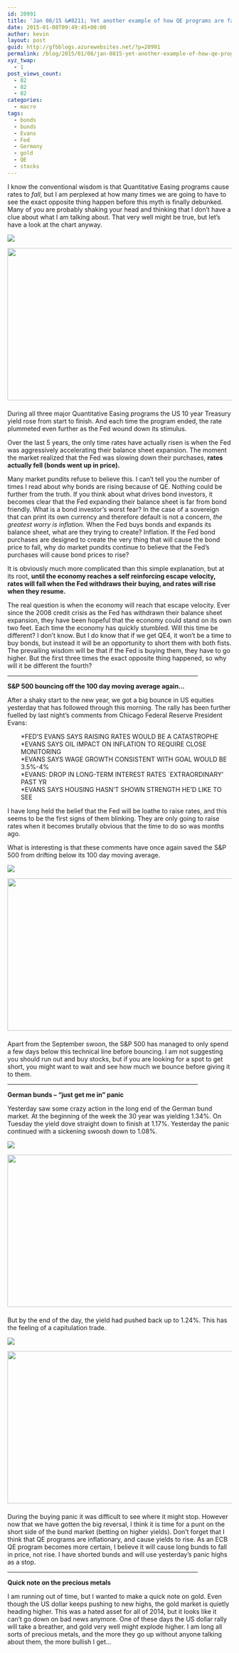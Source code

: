 ```yaml
---
id: 20991
title: 'Jan 08/15 &#8211; Yet another example of how QE programs are far from bond friendly'
date: 2015-01-08T09:49:45+00:00
author: kevin
layout: post
guid: http://gfbblogs.azurewebsites.net/?p=20991
permalink: /blog/2015/01/08/jan-0815-yet-another-example-of-how-qe-programs-are-far-from-bond-friendly/
xyz_twap:
  - 1
post_views_count:
  - 82
  - 82
  - 82
categories:
  - macro
tags:
  - bonds
  - bunds
  - Evans
  - Fed
  - Germany
  - gold
  - QE
  - stocks
---
```

I know the conventional wisdom is that Quantitative Easing programs cause rates to _fall_, but I am perplexed at how many times we are going to have to see the exact opposite thing happen before this myth is finally debunked. Many of you are probably shaking your head and thinking that I don&#8217;t have a clue about what I am talking about. That very well might be true, but let&#8217;s have a look at the chart anyway.


  <img src="http://themacrotourist.com/pictures/Azure/QE10Jan0815.png"><img class="size-full wp-image-14271" style="padding-top: 1.0em;padding-bottom: 0.5em;" style="margin:30px auto;display:block;" src="http://themacrotourist.com/pictures/Azure/QE10Jan0815.png" width="600" height="342">

During all three major Quantitative Easing programs the US 10 year Treasury yield rose from start to finish. And each time the program ended, the rate plummeted even further as the Fed wound down its stimulus.

Over the last 5 years, the only time rates have actually risen is when the Fed was aggressively accelerating their balance sheet expansion. The moment the market realized that the Fed was slowing down their purchases, **rates actually fell (bonds went up in price).** 

Many market pundits refuse to believe this. I can&#8217;t tell you the number of times I read about why bonds are rising because of QE. Nothing could be further from the truth. If you think about what drives bond investors, it becomes clear that the Fed expanding their balance sheet is far from bond friendly. What is a bond investor&#8217;s worst fear? In the case of a sovereign that can print its own currency and therefore default is not a concern, _the greatest worry is inflation._ When the Fed buys bonds and expands its balance sheet, what are they trying to create? Inflation. If the Fed bond purchases are designed to create the very thing that will cause the bond price to fall, why do market pundits continue to believe that the Fed&#8217;s purchases will cause bond prices to rise? 

It is obviously much more complicated than this simple explanation, but at its root, **until the economy reaches a self reinforcing escape velocity, rates will fall when the Fed withdraws their buying, and rates will rise when they resume.**

The real question is when the economy will reach that escape velocity. Ever since the 2008 credit crisis as the Fed has withdrawn their balance sheet expansion, they have been hopeful that the economy could stand on its own two feet. Each time the economy has quickly stumbled. Will this time be different? I don&#8217;t know. But I do know that if we get QE4, it won&#8217;t be a time to buy bonds, but instead it will be an opportunity to short them with both fists. The prevailing wisdom will be that if the Fed is buying them, they have to go higher. But the first three times the exact opposite thing happened, so why will it be different the fourth?

<hr size="3" width="85%" />

**S&P 500 bouncing off the 100 day moving average again&#8230;**

After a shaky start to the new year, we got a big bounce in US equities yesterday that has followed through this morning. The rally has been further fuelled by last night&#8217;s comments from Chicago Federal Reserve President Evans:

<p style="padding-left: 30px;">
  *FED&#8217;S EVANS SAYS RAISING RATES WOULD BE A CATASTROPHE<br /> *EVANS SAYS OIL IMPACT ON INFLATION TO REQUIRE CLOSE MONITORING<br /> *EVANS SAYS WAGE GROWTH CONSISTENT WITH GOAL WOULD BE 3.5%-4%<br /> *EVANS: DROP IN LONG-TERM INTEREST RATES `EXTRAORDINARY&#8217; PAST YR<br /> *EVANS SAYS HOUSING HASN&#8217;T SHOWN STRENGTH HE&#8217;D LIKE TO SEE
</p>

I have long held the belief that the Fed will be loathe to raise rates, and this seems to be the first signs of them blinking. They are only going to raise rates when it becomes brutally obvious that the time to do so was months ago. 

What is interesting is that these comments have once again saved the S&P 500 from drifting below its 100 day moving average.


  <img src="http://themacrotourist.com/pictures/Azure/SPXJan0815.png"><img class="size-full wp-image-14271" style="padding-top: 1.0em;padding-bottom: 0.5em;" style="margin:30px auto;display:block;" src="http://themacrotourist.com/pictures/Azure/SPXJan0815.png" width="600" height="342">

Apart from the September swoon, the S&P 500 has managed to only spend a few days below this technical line before bouncing. I am not suggesting you should run out and buy stocks, but if you are looking for a spot to get short, you might want to wait and see how much we bounce before giving it to them.

<hr size="3" width="85%" />

**German bunds &#8211; &#8220;just get me in&#8221; panic**

Yesterday saw some crazy action in the long end of the German bund market. At the beginning of the week the 30 year was yielding 1.34%. On Tuesday the yield dove straight down to finish at 1.17%. Yesterday the panic continued with a sickening swoosh down to 1.08%. 


  <img src="http://themacrotourist.com/pictures/Azure/GDBR30GIPJan0815.png"><img class="size-full wp-image-14271" style="padding-top: 1.0em;padding-bottom: 0.5em;" style="margin:30px auto;display:block;" src="http://themacrotourist.com/pictures/Azure/GDBR30GIPJan0815.png" width="600" height="342">

But by the end of the day, the yield had pushed back up to 1.24%. This has the feeling of a capitulation trade.


  <img src="http://themacrotourist.com/pictures/Azure/GDBR30Jan0815.png"><img class="size-full wp-image-14271" style="padding-top: 1.0em;padding-bottom: 0.5em;" style="margin:30px auto;display:block;" src="http://themacrotourist.com/pictures/Azure/GDBR30Jan0815.png" width="600" height="342">

During the buying panic it was difficult to see where it might stop. However now that we have gotten the big reversal, I think it is time for a punt on the short side of the bund market (betting on higher yields). Don&#8217;t forget that I think that QE programs are inflationary, and cause yields to rise. As an ECB QE program becomes more certain, I believe it will cause long bunds to fall in price, not rise. I have shorted bunds and will use yesterday&#8217;s panic highs as a stop.

<hr size="3" width="85%" />

**Quick note on the precious metals**

I am running out of time, but I wanted to make a quick note on gold. Even though the US dollar keeps pushing to new highs, the gold market is quietly heading higher. This was a hated asset for all of 2014, but it looks like it can&#8217;t go down on bad news anymore. One of these days the US dollar rally will take a breather, and gold very well might explode higher. I am long all sorts of precious metals, and the more they go up without anyone talking about them, the more bullish I get&#8230;